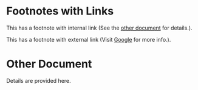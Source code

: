 # Footnotes with Links

This has a footnote with internal link (See the [other document](#other-document) for details.).

This has a footnote with external link (Visit [Google](https://google.com) for more info.).


# Other Document

Details are provided here.

